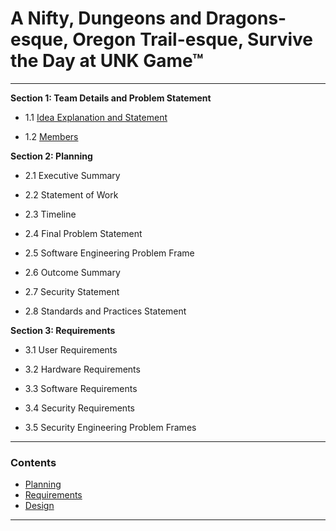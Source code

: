# A Nifty, Dungeons and Dragons-esque, Oregon Trail-esque, Survive the Day at UNK Game™
<hr>

**Section 1: Team Details and Problem Statement**


- 1.1 [Idea Explanation and Statement](https://github.com/SirRexOfRider/CYBR404-UNK-Oregon-Trail/blob/main/Project/IdeaStatement.md)

- 1.2 [Members](https://github.com/SirRexOfRider/CYBR404-UNK-Oregon-Trail/blob/main/Project/Members.md)

**Section 2: Planning**

- 2.1 Executive Summary 

- 2.2 Statement of Work

- 2.3 Timeline 

- 2.4 Final Problem Statement 

- 2.5 Software Engineering Problem Frame 

- 2.6 Outcome Summary 

- 2.7 Security Statement 

- 2.8 Standards and Practices Statement

**Section 3: Requirements**

- 3.1 User Requirements 

- 3.2 Hardware Requirements

- 3.3 Software Requirements 

- 3.4 Security Requirements 

- 3.5 Security Engineering Problem Frames 


<hr>

### Contents
- [Planning](https://github.com/SirRexOfRider/CYBR404-UNK-Oregon-Trail/blob/main/Project/Planning/Planning.md)
- [Requirements](https://github.com/SirRexOfRider/CYBR404-UNK-Oregon-Trail/blob/main/Project/Requirements/Requirements.md)
- [Design](https://github.com/SirRexOfRider/CYBR404-UNK-Oregon-Trail/blob/main/Project/Design/Design.md)
<hr>

